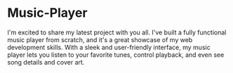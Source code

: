 # Music-Player
I'm excited to share my latest project with you all. I've built a fully functional music player from scratch, and it's a great showcase of my web development skills. With a sleek and user-friendly interface, my music player lets you listen to your favorite tunes, control playback, and even see song details and cover art.
